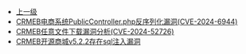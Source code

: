* [上一级](docs/wy876_poc/)
* [CRMEB电商系统PublicController.php反序列化漏洞(CVE-2024-6944)](docs/wy876_poc/CRMEB/CRMEB%E7%94%B5%E5%95%86%E7%B3%BB%E7%BB%9FPublicController.php%E5%8F%8D%E5%BA%8F%E5%88%97%E5%8C%96%E6%BC%8F%E6%B4%9E%28CVE-2024-6944%29.md)
* [CRMEB任意文件下载漏洞分析(CVE-2024-52726)](docs/wy876_poc/CRMEB/CRMEB%E4%BB%BB%E6%84%8F%E6%96%87%E4%BB%B6%E4%B8%8B%E8%BD%BD%E6%BC%8F%E6%B4%9E%E5%88%86%E6%9E%90%28CVE-2024-52726%29.md)
* [CRMEB开源商城v5.2.2存在sql注入漏洞](docs/wy876_poc/CRMEB/CRMEB%E5%BC%80%E6%BA%90%E5%95%86%E5%9F%8Ev5.2.2%E5%AD%98%E5%9C%A8sql%E6%B3%A8%E5%85%A5%E6%BC%8F%E6%B4%9E.md)
